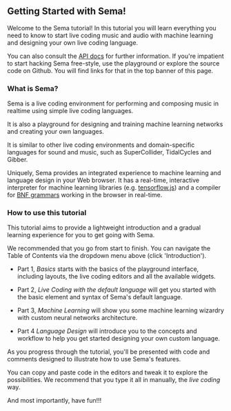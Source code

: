 
## Getting Started with Sema!

Welcome to the Sema tutorial! In this tutorial you will learn everything you need to know to start live coding music and audio with machine learning and designing your own live coding language.

You can also consult the [API docs](https://github.com/mimic-sussex/sema/tree/master/docs) for further information. If you're impatient to start hacking Sema free-style, use the playground or explore the source code on Github. You will find links for that in the top banner of this page.


### What is Sema?

Sema is a live coding environment for performing and composing music in realtime using simple live coding languages. 

It is also a playground for designing and training machine learning networks and creating your own languages.

It is similar to other live coding environments and domain-specific languages for sound and music, such as SuperCollider, TidalCycles and Gibber.

Uniquely, Sema provides an integrated experience to machine learning and language design in your Web browser. It has a real-time, interactive interpreter for machine learning libraries (e.g. [tensorflow.js](https://www.tensorflow.org/js/)) and a compiler for [BNF grammars](http://hardmath123.github.io/earley.html) working in the browser in real-time.

### How to use this tutorial

This tutorial aims to provide a lightweight introduction and a gradual learning experience for you to get going with Sema. 

We recommended that you go from start to finish. You can navigate the Table of Contents via the dropdown menu above (click 'Introduction').

* Part 1, *Basics* starts with the basics of the playground interface, including layouts, the live coding editors and all the available widgets.  

* Part 2, *Live Coding with the default language* will get you started with the basic element and syntax of Sema's default language.

* Part 3, *Machine Learning* will show you some machine learning wizardry with custom neural networks architecture. 

* Part 4 *Language Design* will introduce you to the concepts and workflow to help you get started designing your own custom language. 

As you progress through the tutorial, you'll be presented with code and comments designed to illustrate how to use Sema's features. 

You can copy and paste code in the editors and tweak it to explore the possibilities. 
We recommend that you type it all in manually, the <em>live coding</em> way. 

And most importantly, have fun!!!